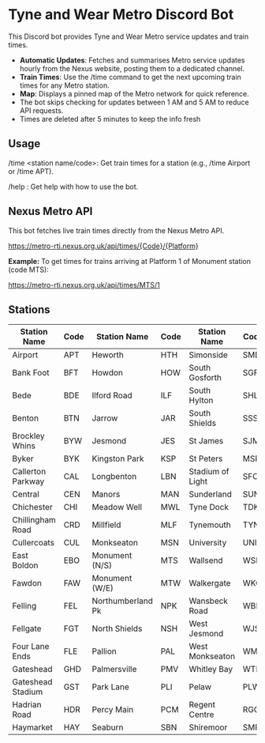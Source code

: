# Tyne and Wear Metro Discord Bot

This Discord bot provides Tyne and Wear Metro service updates and train times. 

- **Automatic Updates**: Fetches and summarises Metro service updates hourly from the Nexus website, posting them to a dedicated channel.
- **Train Times**: Use the /time <station> command to get the next upcoming train times for any Metro station.
- **Map**: Displays a pinned map of the Metro network for quick reference.
- The bot skips checking for updates between 1 AM and 5 AM to reduce API requests.
- Times are deleted after 5 minutes to keep the info fresh

## Usage

/time <station name/code>: Get train times for a station (e.g., /time Airport or /time APT).

/help : Get help with how to use the bot.

## Nexus Metro API
This bot fetches live train times directly from the Nexus Metro API.

https://metro-rti.nexus.org.uk/api/times/{Code}/{Platform}

**Example:** To get times for trains arriving at Platform 1 of Monument station (code MTS):

https://metro-rti.nexus.org.uk/api/times/MTS/1

## Stations

| Station Name          | Code  | Station Name     | Code  | Station Name      | Code  |
|------------------------|-------|-------------------|-------|--------------------|-------|
| Airport               | APT   | Heworth           | HTH   | Simonside         | SMD   |
| Bank Foot             | BFT   | Howdon            | HOW   | South Gosforth    | SGF   |
| Bede                  | BDE   | Ilford Road       | ILF   | South Hylton      | SHL   |
| Benton                | BTN   | Jarrow            | JAR   | South Shields     | SSS   |
| Brockley Whins        | BYW   | Jesmond           | JES   | St James          | SJM   |
| Byker                 | BYK   | Kingston Park     | KSP   | St Peters         | MSP   |
| Callerton Parkway     | CAL   | Longbenton        | LBN   | Stadium of Light  | SFC   |
| Central               | CEN   | Manors            | MAN   | Sunderland        | SUN   |
| Chichester            | CHI   | Meadow Well       | MWL   | Tyne Dock         | TDK   |
| Chillingham Road      | CRD   | Millfield         | MLF   | Tynemouth         | TYN   |
| Cullercoats           | CUL   | Monkseaton        | MSN   | University        | UNI   |
| East Boldon           | EBO   | Monument (N/S)    | MTS   | Wallsend          | WSD   |
| Fawdon                | FAW   | Monument (W/E)    | MTW   | Walkergate        | WKG   |
| Felling               | FEL   | Northumberland Pk | NPK   | Wansbeck Road     | WBR   |
| Fellgate              | FGT   | North Shields     | NSH   | West Jesmond      | WJS   |
| Four Lane Ends        | FLE   | Pallion           | PAL   | West Monkseaton   | WMN   |
| Gateshead             | GHD   | Palmersville      | PMV   | Whitley Bay       | WTL   |
| Gateshead Stadium     | GST   | Park Lane         | PLI   | Pelaw             | PLW   |
| Hadrian Road          | HDR   | Percy Main        | PCM   | Regent Centre     | RGC   |
| Haymarket             | HAY   | Seaburn           | SBN   | Shiremoor         | SMR   |

